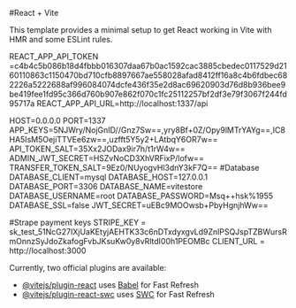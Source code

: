 #React + Vite

This template provides a minimal setup to get React working in Vite with HMR and some ESLint rules.

REACT_APP_API_TOKEN =c4b4c5b086b18d4fbbb016307daa67b0ac1592cac3885cbedec0117529d2160110863c1150470bd710cfb8897667ae558028afad8412ff16a8c4b6fdbec682226a5222688af996084074dcfe436f35e2d8ac69620903d76d8b936bee9be419fee1fd95c366d760b907e862f070c1fc25112257bf2df3e79f3067f244fd95717a
REACT_APP_API_URL=http://localhost:1337/api

<!-- #vite-api dotEnv -->
HOST=0.0.0.0
PORT=1337
APP_KEYS=5NJWry/NojGnID//Gnz7Sw==,yry8Bf+0Z/Opy9lMTrYAYg==,IC8HA5IsM5OejiTTVEe6zw==,uzfft5Y5y2+LAtbqY6OR7w==
API_TOKEN_SALT=35Xx2JODax9ir7h/t1rW4w==
ADMIN_JWT_SECRET=HSZvNoCD3XhVRFixP/lofw==
TRANSFER_TOKEN_SALT=9Ez0/NUyogvHl3dnY3kF7Q==
#Database
DATABASE_CLIENT=mysql
DATABASE_HOST=127.0.0.1
DATABASE_PORT=3306
DATABASE_NAME=vitestore
DATABASE_USERNAME=root
DATABASE_PASSWORD=Msq++hsk%1955
DATABASE_SSL=false
JWT_SECRET=uEBc9MOOwsb+PbyHgnjhWw==

#Strape payment keys
STRIPE_KEY = sk_test_51NcG27IXjUaKEtyjAEHTK33c6nDTxdyxgvLd9ZnlPSQJspTZBWursRmOnnzSyJdoZkafogFvbJKsuKw0y8vRltdI00h1PEOMBc
CLIENT_URL = http://localhost:3000

<!-- #END HERE -->

Currently, two official plugins are available:

-  [@vitejs/plugin-react](https://github.com/vitejs/vite-plugin-react/blob/main/packages/plugin-react/README.md) uses [Babel](https://babeljs.io/) for Fast Refresh
-  [@vitejs/plugin-react-swc](https://github.com/vitejs/vite-plugin-react-swc) uses [SWC](https://swc.rs/) for Fast Refresh

